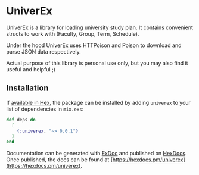 # UniverEx

UniverEx is a library for loading university study plan.
It contains convenient structs to work with (Faculty, Group, Term, Schedule).

Under the hood UniverEx uses HTTPoison and Poison to download and parse JSON data respectively.

Actual purpose of this library is personal use only, but you may also find it useful and helpful ;)

## Installation

If [available in Hex](https://hex.pm/docs/publish), the package can be installed
by adding `univerex` to your list of dependencies in `mix.exs`:

```elixir
def deps do
  [
    {:univerex, "~> 0.0.1"}
  ]
end
```

Documentation can be generated with [ExDoc](https://github.com/elixir-lang/ex_doc)
and published on [HexDocs](https://hexdocs.pm). Once published, the docs can
be found at [https://hexdocs.pm/univerex](https://hexdocs.pm/univerex).

